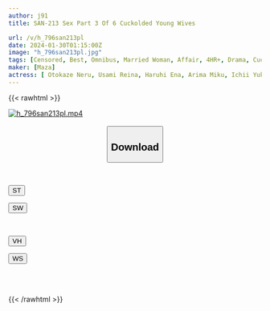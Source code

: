 ```yaml
---
author: j91
title: SAN-213 Sex Part 3 Of 6 Cuckolded Young Wives

url: /v/h_796san213pl
date: 2024-01-30T01:15:00Z
image: "h_796san213pl.jpg"
tags: [Censored, Best, Omnibus, Married Woman, Affair, 4HR+, Drama, Cuckold	]
maker: [Maza]
actress: [ Otokaze Neru, Usami Reina, Haruhi Ena, Arima Miku, Ichii Yuka, Chiba Ayame ]
---
```



{{< rawhtml >}}

<div class="video" data-videoid="qx8P2zWrwpIzza9">
    <a href="javascript:;">
        <img src="/v/h_796san213pl/h_796san213pl.jpg" width="WIDTH" height="HEIGHT" alt="h_796san213pl.mp4" loading="lazy">
    </a>
</div>

<script type="text/javascript" src="https://j91.asia/asset/on-demand-st.js"></script>

<br>
  <link rel="stylesheet" href="https://j91.asia/asset/bs5.css">
  
  <center>
  <button class="btn btn-primary" type="button" data-bs-toggle="collapse" data-bs-target=".multi-collapse" aria-expanded="false" aria-controls="multiCollapseExample1 multiCollapseExample2"><h2>Download</h2></button></center>
</p>
<div class="row">
  <div class="col">
    <div class="collapse multi-collapse" id="multiCollapseExample1">
      <div class="card card-body">
	      	      <br>
<div class="buttons">  
<p><a href="https://streamtape.to/v/qx8P2zWrwpIzza9" target="_blank"><button class="btn-hover color-3"><i class="fa fa-download"></i> ST</button></a></p>
<p><a href="https://flaswish.com/gew8kgllw4el" target="_blank"><button class="btn-hover color-2"><i class="fa fa-download"></i> SW</button></a></p></div>
    </div>
  </div>
</div>
  <div class="col">
    <div class="collapse multi-collapse" id="multiCollapseExample2">
      <div class="card card-body">
	      <br>
<div class="buttons">
<p><a href="javascript:;" target="_blank"><button class="btn-hover color-9"><i class="fa fa-download"></i> VH</button></a></p>
<p><a href="link_ws" target="_blank"><button class="btn-hover color-8"><i class="fa fa-download"></i> WS</button></a></p></div>
<br><br>
      </div>
    </div>
  </div>
</div>

{{< /rawhtml >}}